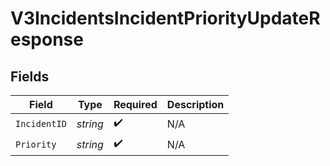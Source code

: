 # V3IncidentsIncidentPriorityUpdateResponse


## Fields

| Field              | Type               | Required           | Description        |
| ------------------ | ------------------ | ------------------ | ------------------ |
| `IncidentID`       | *string*           | :heavy_check_mark: | N/A                |
| `Priority`         | *string*           | :heavy_check_mark: | N/A                |